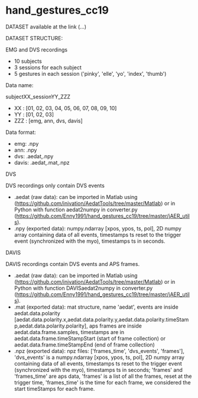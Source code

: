 # hand_gestures_cc19

DATASET available at the link (...)


DATASET STRUCTURE:

EMG and DVS recordings
- 10 subjects
- 3 sessions for each subject
- 5 gestures in each session ('pinky', 'elle', 'yo', 'index', 'thumb')

Data name:

subjectXX_sessionYY_ZZZ
- XX : [01, 02, 03, 04, 05, 06, 07, 08, 09, 10] 
- YY : [01, 02, 03]
- ZZZ : [emg, ann, dvs, davis]

Data format:

- emg: .npy
- ann: .npy
- dvs: .aedat,.npy
- davis: .aedat,.mat,.npz

DVS

DVS recordings only contain DVS events
- .aedat (raw data): can be imported in Matlab using (https://github.com/inivation/AedatTools/tree/master/Matlab) or in Python with function aedat2numpy in converter.py (https://github.com/Enny1991/hand_gestures_cc19/tree/master/jAER_utils).
- .npy (exported data): numpy.ndarray [xpos, ypos, ts, pol], 2D numpy array containing data of all events, timestamps ts reset to the trigger event (synchronized with the myo), timestamps ts in seconds.

 
DAVIS

DAVIS recordings contain DVS events and APS frames.
- .aedat (raw data): can be imported in Matlab using (https://github.com/inivation/AedatTools/tree/master/Matlab) or in Python with function DAVISaedat2numpy in converter.py (https://github.com/Enny1991/hand_gestures_cc19/tree/master/jAER_utils).
- .mat (exported data): mat structure, name 'aedat', events are inside aedat.data.polarity [aedat.data.polarity.x,aedat.data.polarity.y,aedat.data.polarity.timeStamp,aedat.data.polarity.polarity], aps frames are inside aedat.data.frame.samples, timestamps are in aedat.data.frame.timeStampStart (start of frame collection) or aedat.data.frame.timeStampEnd (end of frame collection)
- .npz (exported data): npz files: ['frames_time', 'dvs_events', 'frames'], 'dvs_events' is a numpy.ndarray [xpos, ypos, ts, pol], 2D numpy array containing data of all events, timestamps ts reset to the trigger event (synchronized with the myo), timestamps ts in seconds; 'frames' and 'frames_time' are aps data, 'frames' is a list of all the frames, reset at the trigger time, 'frames_time' is the time for each frame, we considered the start timeStamps for each frame.
